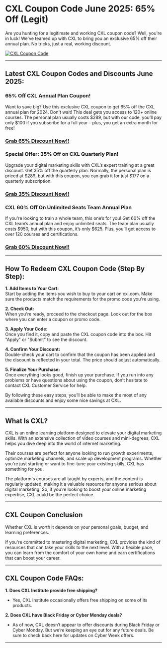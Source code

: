 # CXL Coupon Code June 2025: 65% Off (Legit)

Are you hunting for a legitimate and working CXL coupon code? Well, you're in luck! We've teamed up with CXL to bring you an exclusive 65% off their annual plan. No tricks, just a real, working discount.

[![CXL Coupon Code](https://buddyforhelp.com/wp-content/uploads/2025/05/cxl-coupon-code.png)](https://bit.ly/3GNIz3G)

---

## Latest CXL Coupon Codes and Discounts June 2025:

### 65% Off CXL Annual Plan Coupon!
Want to save big? Use this exclusive CXL coupon to get 65% off the CXL annual plan for 2024. Don't wait! This deal gets you access to 120+ online courses. The personal plan usually costs $289, but with our code, you’ll pay only $100 if you subscribe for a full year – plus, you get an extra month for free!

### [Grab 65% Discount Now!!](https://bit.ly/3GNIz3G)

### Special Offer: 35% Off on CXL Quarterly Plan!
Upgrade your digital marketing skills with CXL’s expert training at a great discount. Get 35% off the quarterly plan. Normally, the personal plan is priced at $289, but with this coupon, you can grab it for just $177 on a quarterly subscription.

### [Grab 35% Discount Now!!](https://bit.ly/3GNIz3G)

### CXL 60% Off On Unlimited Seats Team Annual Plan
If you're looking to train a whole team, this one’s for you! Get 60% off the CXL team’s annual plan and enjoy unlimited seats. The team plan usually costs $950, but with this coupon, it’s only $625. Plus, you’ll get access to over 120 courses and certifications.

### [Grab 60% Discount Now!!](https://bit.ly/3GNIz3G)

---

## How To Redeem CXL Coupon Code (Step By Step):

**1. Add Items to Your Cart:**  
Start by adding the items you wish to buy to your cart on cxl.com. Make sure the products match the requirements for the promo code you're using.

**2. Check Out:**  
When you're ready, proceed to the checkout page. Look out for the box where you can enter a coupon or promo code.

**3. Apply Your Code:**  
Once you find it, copy and paste the CXL coupon code into the box. Hit "Apply" or "Submit" to see the discount.

**4. Confirm Your Discount:**  
Double-check your cart to confirm that the coupon has been applied and the discount is reflected in your total. The price should adjust automatically.

**5. Finalize Your Purchase:**  
Once everything looks good, finish up your purchase. If you run into any problems or have questions about using the coupon, don’t hesitate to contact CXL Customer Service for help.

By following these easy steps, you’ll be able to make the most of any available discounts and enjoy some nice savings at CXL.

---

## What Is CXL?

CXL is an online learning platform designed to elevate your digital marketing skills. With an extensive collection of video courses and mini-degrees, CXL helps you dive deep into the world of internet marketing.

Their courses are perfect for anyone looking to run growth experiments, optimize marketing channels, and scale up development programs. Whether you're just starting or want to fine-tune your existing skills, CXL has something for you.

The platform's courses are all taught by experts, and the content is regularly updated, making it a valuable resource for anyone serious about digital marketing. So, if you’re looking to boost your online marketing expertise, CXL could be the perfect choice.

---

## CXL Coupon Conclusion

Whether CXL is worth it depends on your personal goals, budget, and learning preferences.

If you're committed to mastering digital marketing, CXL provides the kind of resources that can take your skills to the next level. With a flexible pace, you can learn from the comfort of your own home and earn certifications that can boost your career.

---

## CXL Coupon Code FAQs:

**1. Does CXL Institute provide free shipping?**  
- Yes, CXL Institute occasionally offers free shipping on some of its products.


**2. Does CXL have Black Friday or Cyber Monday deals?**  
- As of now, CXL doesn’t appear to offer discounts during Black Friday or Cyber Monday. But we’re keeping an eye out for any future deals. Be sure to check back here for updates on Cyber Week offers.

---
